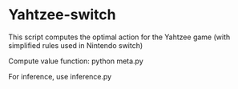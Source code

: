 # Yahtzee-switch
This script computes the optimal action for the Yahtzee game (with simplified rules used in Nintendo switch)


Compute value function: python meta.py

For inference, use inference.py
